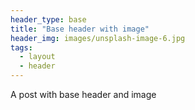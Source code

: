```yaml
---
header_type: base
title: "Base header with image"
header_img: images/unsplash-image-6.jpg
tags: 
  - layout 
  - header
---
```


A post with base header and image